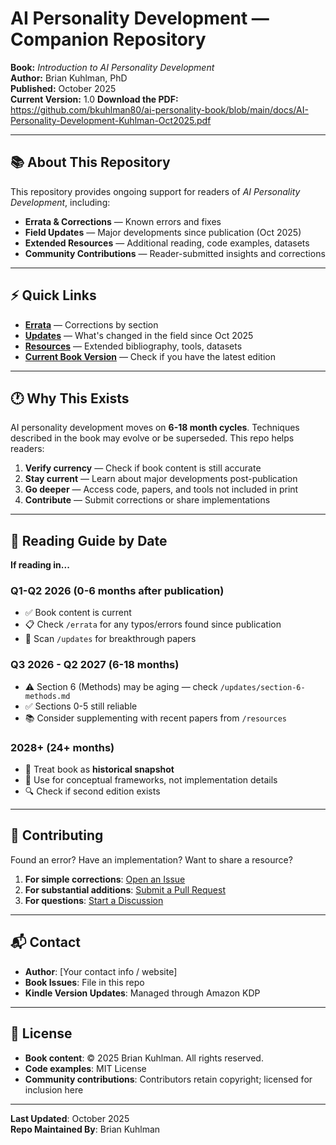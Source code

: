 # AI Personality Development — Companion Repository

**Book:** *Introduction to AI Personality Development*  
**Author:** Brian Kuhlman, PhD  
**Published:** October 2025  
**Current Version:** 1.0
**Download the PDF:** https://github.com/bkuhlman80/ai-personality-book/blob/main/docs/AI-Personality-Development-Kuhlman-Oct2025.pdf

---

## 📚 About This Repository

This repository provides ongoing support for readers of *AI Personality Development*, including:

- **Errata & Corrections** — Known errors and fixes
- **Field Updates** — Major developments since publication (Oct 2025)
- **Extended Resources** — Additional reading, code examples, datasets
- **Community Contributions** — Reader-submitted insights and corrections

---

## ⚡ Quick Links

- **[Errata](errata/README.md)** — Corrections by section
- **[Updates](updates/README.md)** — What's changed in the field since Oct 2025
- **[Resources](resources/README.md)** — Extended bibliography, tools, datasets
- **[Current Book Version](VERSION)** — Check if you have the latest edition

---

## 🕐 Why This Exists

AI personality development moves on **6-18 month cycles**. Techniques described in the book may evolve or be superseded. This repo helps readers:

1. **Verify currency** — Check if book content is still accurate
2. **Stay current** — Learn about major developments post-publication  
3. **Go deeper** — Access code, papers, and tools not included in print
4. **Contribute** — Submit corrections or share implementations

---

## 📖 Reading Guide by Date

**If reading in...**

### Q1-Q2 2026 (0-6 months after publication)
- ✅ Book content is current
- 📋 Check `/errata` for any typos/errors found since publication
- 🔬 Scan `/updates` for breakthrough papers

### Q3 2026 - Q2 2027 (6-18 months)
- ⚠️ Section 6 (Methods) may be aging — check `/updates/section-6-methods.md`
- ✅ Sections 0-5 still reliable
- 📚 Consider supplementing with recent papers from `/resources`

### 2028+ (24+ months)
- 🚨 Treat book as **historical snapshot**
- 📖 Use for conceptual frameworks, not implementation details
- 🔍 Check if second edition exists

---

## 🤝 Contributing

Found an error? Have an implementation? Want to share a resource?

1. **For simple corrections**: [Open an Issue](../../issues)
2. **For substantial additions**: [Submit a Pull Request](../../pulls)
3. **For questions**: [Start a Discussion](../../discussions)

---

## 📬 Contact

- **Author**: [Your contact info / website]
- **Book Issues**: File in this repo
- **Kindle Version Updates**: Managed through Amazon KDP

---

## 📄 License

- **Book content**: © 2025 Brian Kuhlman. All rights reserved.
- **Code examples**: MIT License
- **Community contributions**: Contributors retain copyright; licensed for inclusion here

---

**Last Updated**: October 2025  
**Repo Maintained By**: Brian Kuhlman
